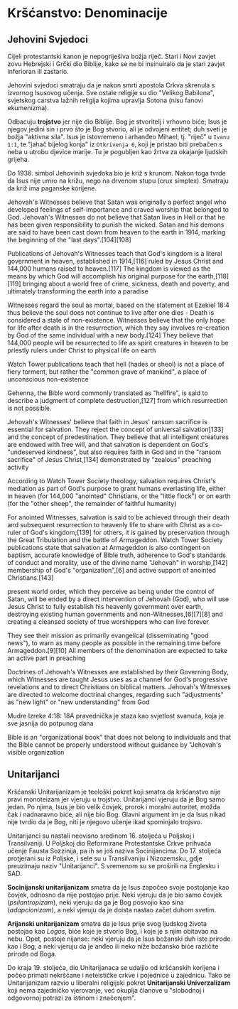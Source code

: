 # Kršćanstvo: Denominacije

## Jehovini Svjedoci

Cijeli protestantski kanon je nepogriješiva božja riječ. Stari i Novi zavjet zovu Hebrejski i Grčki dio Biblije, kako se ne bi insinuiralo da je stari zavjet inferioran ili zastario.

Jehovini svjedoci smatraju da je nakon smrti apostola Crkva skrenula s izvornog Isusovog učenja. Sve ostale religije su dio "Velikog Babilona", svjetskog carstva lažnih religija kojima upravlja Sotona (nisu fanovi ekumenizma).

Odbacuju **trojstvo** jer nije dio Biblije. Bog je stvoritelj i vrhovno biće; Isus je njegov jedini sin i prvo što je Bog stvorio, ali je odvojeni entitet; duh sveti je božja "aktivna sila". Isus je istovremeno i arhanđeo Mihael, tj. "riječ" u `Ivanu 1:1`, te "jahač bijelog konja" iz `Otkrivenja 6`, koji je pristao biti prebačen s neba u utrobu djevice marije. Tu je pogubljen kao žrtva za okajanje ljudskih grijeha.

Do 1936. simbol Jehovinih svjedoka bio je križ s krunom. Nakon toga tvrde da  Isus nije umro na križu, nego na drvenom stupu (crux simplex). Smatraju da križ ima paganske korijene.

Jehovah's Witnesses believe that Satan was originally a perfect angel who developed feelings of self-importance and craved worship that belonged to God.
Jehovah's Witnesses do not believe that Satan lives in Hell or that he has been given responsibility to punish the wicked. Satan and his demons are said to have been cast down from heaven to the earth in 1914, marking the beginning of the "last days".[104][108]

Publications of Jehovah's Witnesses teach that God's kingdom is a literal government in heaven, established in 1914,[116] ruled by Jesus Christ and 144,000 humans raised to heaven.[117] The kingdom is viewed as the means by which God will accomplish his original purpose for the earth,[118][119] bringing about a world free of crime, sickness, death and poverty, and ultimately transforming the earth into a paradise

Witnesses regard the soul as mortal, based on the statement at Ezekiel 18:4 thus believe the soul does not continue to live after one dies - Death is considered a state of non-existence. Witnesses believe that the only hope for life after death is in the resurrection, which they say involves re-creation by God of the same individual with a new body.[124] They believe that 144,000 people will be resurrected to life as spirit creatures in heaven to be priestly rulers under Christ to physical life on earth

Watch Tower publications teach that hell (hades or sheol) is not a place of fiery torment, but rather the "common grave of mankind", a place of unconscious non-existence

Gehenna, the Bible word commonly translated as "hellfire", is said to describe a judgment of complete destruction,[127] from which resurrection is not possible.

Jehovah's Witnesses' believe that faith in Jesus' ransom sacrifice is essential for salvation. They reject the concept of universal salvation[133] and the concept of predestination. They believe that all intelligent creatures are endowed with free will, and that salvation is dependent on God's "undeserved kindness", but also requires faith in God and in the "ransom sacrifice" of Jesus Christ,[134] demonstrated by "zealous" preaching activity

According to Watch Tower Society theology, salvation requires Christ's mediation as part of God's purpose to grant humans everlasting life, either in heaven (for 144,000 "anointed" Christians, or the "little flock") or on earth (for the "other sheep", the remainder of faithful humanity)

For anointed Witnesses, salvation is said to be achieved through their death and subsequent resurrection to heavenly life to share with Christ as a co-ruler of God's kingdom;[139] for others, it is gained by preservation through the Great Tribulation and the battle of Armageddon. Watch Tower Society publications state that salvation at Armageddon is also contingent on baptism, accurate knowledge of Bible truth, adherence to God's standards of conduct and morality, use of the divine name "Jehovah" in worship,[142] membership of God's "organization",[6] and active support of anointed Christians.[143]





present world order, which they perceive as being under the control of Satan, will be ended by a direct intervention of Jehovah (God), who will use Jesus Christ to fully establish his heavenly government over earth, destroying existing human governments and non-Witnesses,[6][7][8] and creating a cleansed society of true worshippers who can live forever

They see their mission as primarily evangelical (disseminating "good news"), to warn as many people as possible in the remaining time before Armageddon.[9][10] All members of the denomination are expected to take an active part in preaching

Doctrines of Jehovah's Witnesses are established by their Governing Body, which Witnesses are taught Jesus uses as a channel for God's progressive revelations and to direct Christians on biblical matters. Jehovah's Witnesses are directed to welcome doctrinal changes, regarding such "adjustments" as "new light" or "new understanding" from God

Mudre Izreke 4:18: 18A pravednička je staza kao svjetlost svanuća, koja je sve jasnija do potpunog dana

Bible is an "organizational book" that does not belong to individuals and that the Bible cannot be properly understood without guidance by "Jehovah's visible organization


## Unitarijanci

Kršćanski Unitarijanizam je teološki pokret koji smatra da kršćanstvo nije pravi monoteizam jer vjeruju u trojstvo. Unitarijanci vjeruju da je Bog samo jedan. Po njima, Isus je bio velik čovjek, prorok i moralni autoritet, možda čak i nadnaravno biće, ali nije bio Bog. Glavni argument im je da Isus nikad nije tvrdio da je Bog, niti je njegovo učenje ikad spominjalo trojsvo.

Unitarijanci su nastali neovisno sredinom 16. stoljeća u Poljskoj i Transilvaniji. U Poljskoj dio Reformirane Protestantske Crkve prihvaća učenje Fausta Sozzinija, pa ih se još naziva Socinijancima. Do 17. stoljeća protjerani su iz Poljske, i sele su u Transilvaniju i Nizozemsku, gdje preuzimaju naziv "Unitarijanci". S vremenom su se proširili na Englesku i SAD.

**Socinijanski unitarijanizam** smatra da je Isus započeo svoje postojanje kao čovjek, odnosno da nije postojao prije. Neki vjeruju da je bio samo čovjek (*psilantropizam*), neki vjeruju da ga je Bog posvojio kao sina (*adapcionizam*), a neki vjeruju da je doista nastao začet duhom svetim.

**Arijanski unitarijanizam** smatra da je Isus prije svog ljudskog života postojao kao *Logos*, biće koje je stvorio Bog, i koje je s njim obitavao na nebu. Opet, postoje nijanse: neki vjeruju da je Isus božanski duh iste prirode kao i Bog, a neki vjeruju da je anđeo ili neko niže božansko biće različite prirode od Boga.

Do kraja 19. stoljeća, dio Unitarijanaca se udaljio od kršćanskih korijena i počeo primati nekršćane i neteističke crkve i pojednice u zajednicu. Tako se Unitarijanizam razvio u liberalni religijski pokret **Unitarijanski Univerzalizam** koji nema zajedničko vjerovanje, već okuplja članove u "slobodnoj i odgovornoj potrazi za istinom i značenjem".
